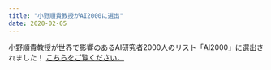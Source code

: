```yaml
---
title: "小野順貴教授がAI2000に選出"
date: 2020-02-05
---
```

小野順貴教授が世界で影響のあるAI研究者2000人のリスト「AI2000」に選出されました！
<a href="https://www.tmu.ac.jp/news/topics/22737.html">こちらをご覧ください．</a>
